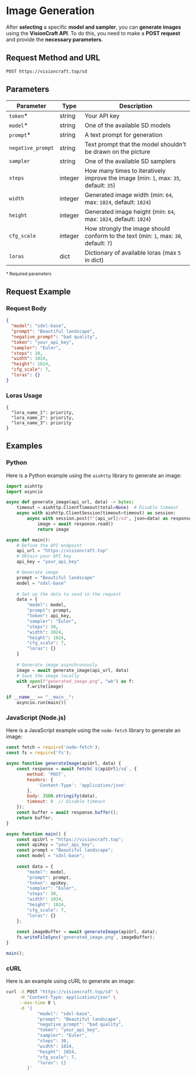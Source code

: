 # Image Generation

After **selecting** a specific **model and sampler**, you can **generate images** using the **VisionCraft API**. To do this, you need to make a **POST request** and provide the **necessary parameters**.

## Request Method and URL

```
POST https://visioncraft.top/sd
```

## Parameters

| Parameter        | Type    | Description                                                                                                   |
|------------------|---------|---------------------------------------------------------------------------------------------------------------|
| `token`*         | string  | Your API key                                                                                                   |
| `model`*         | string  | One of the available SD models                                                                                 |
| `prompt`*        | string  | A text prompt for generation                                                                                   |
| `negative_prompt`| string  | Text prompt that the model shouldn't be drawn on the picture                                                   |
| `sampler`       | string  | One of the available SD samplers                                                                               |
| `steps`         | integer | How many times to iteratively improve the image (min: `1`, max: `35`, default: `35`)                           |
| `width`         | integer | Generated image width (min: `64`, max: `1024`, default: `1024`)                                                |
| `height`        | integer | Generated image height (min: `64`, max: `1024`, default: `1024`)                                               |
| `cfg_scale`      | integer | How strongly the image should conform to the text (min: `1`, max: `30`, default: `7`)                          |
| `loras`          | dict    | Dictionary of available loras (max `5` in dict)                                                                |

<sup>* Required parameters</sup>

## Request Example

### Request Body

```json
{
  "model": "sdxl-base",
  "prompt": "Beautiful landscape",
  "negative_prompt": "bad quality",
  "token": "your_api_key",
  "sampler": "Euler",
  "steps": 30,
  "width": 1024,
  "height": 1024,
  "cfg_scale": 7,
  "loras": {}
}
```

### Loras Usage

```
{
  "lora_name_1": priority,
  "lora_name_2": priority,
  "lora_name_3": priority
}
```

## Examples

### Python

Here is a Python example using the `aiohttp` library to generate an image:

```python
import aiohttp
import asyncio

async def generate_image(api_url, data) -> bytes:
    timeout = aiohttp.ClientTimeout(total=None)  # Disable timeout
    async with aiohttp.ClientSession(timeout=timeout) as session:
        async with session.post(f"{api_url}/sd", json=data) as response:
            image = await response.read()
            return image

async def main():
    # Define the API endpoint
    api_url = "https://visioncraft.top"
    # Obtain your API key
    api_key = "your_api_key"

    # Generate image
    prompt = "Beautiful landscape"
    model = "sdxl-base"
    
    # Set up the data to send in the request
    data = {
        "model": model,
        "prompt": prompt,
        "token": api_key,
        "sampler": "Euler",
        "steps": 30,
        "width": 1024,
        "height": 1024,
        "cfg_scale": 7,
        "loras": {}
    }
    
    # Generate image asynchronously
    image = await generate_image(api_url, data)
    # Save the image locally
    with open(f"generated_image.png", "wb") as f:
        f.write(image)

if __name__ == "__main__":
    asyncio.run(main())
```

### JavaScript (Node.js)

Here is a JavaScript example using the `node-fetch` library to generate an image:

```javascript
const fetch = require('node-fetch');
const fs = require('fs');

async function generateImage(apiUrl, data) {
    const response = await fetch(`${apiUrl}/sd`, {
        method: 'POST',
        headers: {
            'Content-Type': 'application/json'
        },
        body: JSON.stringify(data),
        timeout: 0  // Disable timeout
    });
    const buffer = await response.buffer();
    return buffer;
}

async function main() {
    const apiUrl = "https://visioncraft.top";
    const apiKey = "your_api_key";
    const prompt = "Beautiful landscape";
    const model = "sdxl-base";
    
    const data = {
        "model": model,
        "prompt": prompt,
        "token": apiKey,
        "sampler": "Euler",
        "steps": 30,
        "width": 1024,
        "height": 1024,
        "cfg_scale": 7,
        "loras": {}
    };
    
    const imageBuffer = await generateImage(apiUrl, data);
    fs.writeFileSync('generated_image.png', imageBuffer);
}

main();
```

### cURL

Here is an example using cURL to generate an image:

```sh
curl -X POST "https://visioncraft.top/sd" \
     -H "Content-Type: application/json" \
     --max-time 0 \
     -d '{
            "model": "sdxl-base",
            "prompt": "Beautiful landscape",
            "negative_prompt": "bad quality",
            "token": "your_api_key",
            "sampler": "Euler",
            "steps": 30,
            "width": 1024,
            "height": 1024,
            "cfg_scale": 7,
            "loras": {}
        }'
```